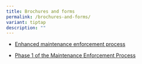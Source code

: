 ```yaml
---
title: Brochures and forms
permalink: /brochures-and-forms/
variant: tiptap
description: ""
---
```

<p></p>
<ul data-tight="true" class="tight">
<li>
<p><a href="/files/MEP_Process.pdf" rel="noopener noreferrer nofollow" target="_blank">Enhanced maintenance enforcement process</a>
</p>
</li>
<li>
<p><a href="/files/phase 1 of the maintenance enforcement process.pdf" rel="noopener nofollow" target="_blank">Phase 1 of the Maintenance Enforcement Process</a>
</p>
</li>
</ul>
<p></p>